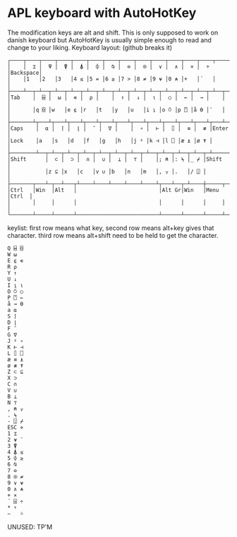 # APL keyboard with AutoHotKey
 The modification keys are alt and shift. This is only supposed to work on danish keyboard but AutoHotKey is usually simple enough to read and change to your liking.
Keyboard layout: (github breaks it)
```
┌────┬────┬────┬────┬────┬────┬────┬────┬────┬────┬────┬────┬────┬─────────┐
│    │  ⌶ │  ⍫ │  ⍒ │  ⍋ │  ⌽ │  ⍉ │  ⊖ │  ⍟ │  ∨ │  ∧ │  × │  ÷ │Backspace│
│    │1   │2   │3   │4 ≤ │5 = │6 ≥ │7 > │8 ≠ │9 ⍱ │0 ⍲ │+   │´   │         │
├────┴──┬─┴──┬─┴──┬─┴──┬─┴──┬─┴──┬─┴──┬─┴──┬─┴──┬─┴──┬─┴──┬─┴──┬─┴──┬──────┤
│Tab    │  ⌸ │  ⍵ │  ∊ │  ⍴ │    │  ↑ │  ↓ │  ⍳ │  ○ │  ← │  → │    │      │
│       │q ⌺ │w   │e ⍷ │r   │t   │y   │u   │i ⍸ │o ⍥ │p ⍞ │å ⍬ │¨   │      │
├───────┴┬───┴┬───┴┬───┴┬───┴┬───┴┬───┴┬───┴┬───┴┬───┴┬───┴┬───┴┬───┴──────┤
│Caps    │  ⍺ │  ⌈ │  ⌊ │  ¯ │  ∇ │    │  ∘ │  ⊢ │  ⌷ │  ≡ │  ≢ │Enter     │
│Lock    │a   │s   │d   │f   │g   │h   │j ⍤ │k ⊣ │l ⎕ │æ ⍎ │ø ⍕ │          │
├────────┴──┬─┴──┬─┴──┬─┴──┬─┴──┬─┴──┬─┴──┬─┴──┬─┴──┬─┴──┬─┴──┬─┴──────────┤
│Shift      │  ⊂ │  ⊃ │  ∩ │  ∪ │  ⊥ │  ⊤ │    │; ⍝ │: ⍀ │_ ⌿ │Shift       │
│           │z ⊆ │x   │c   │v ∪ │b   │n   │m   │, ⍪ │.   │/ ⍠ │            │
├───────┬───┴─┬──┴───┬┴────┴────┴────┴────┴────┴┬───┴──┬─┴────┼─────┬──────┤
│Ctrl   │Win  │Alt   │                          │Alt Gr│Win   │Menu │Ctrl  │
│       │     │      │                          │      │      │     │      │
└───────┴─────┴──────┴──────────────────────────┴──────┴──────┴─────┴──────┘
```

keylist:
first row means what key, second row means alt+key gives that character. third row means alt+shift need to be held to get the character.

```
Q ⌸ ⌺
W ⍵
E ⍷ ∊ 
R ⍴
Y ↑
U ↓
I ⍸ ⍳
O ⍥ ○
P ⍞ ←
å → ⍬
a ⍺ 
S ⌈
D ⌊
F ¯
G ∇
J ⍤ ∘
K ⊢ ⊣
L ⌷ ⎕
æ ≡ ⍎ 
ø ≢ ⍕
Z ⊂ ⊆
X ⊃
C ∩
V ∪
B ⊥
N ⊤
, ⍝ ⍪
. ⍀
- ⍠ ⌿
ESC ⋄ 
1 ⌶
2 ⍱ ¨
3 ⍒
4 ⍋ ≤
5 ⌽ ≥
6 ⍉ 
7 ⊖
8 ⍟ ≠
9 ∨ ⍱
0 ∧ ⍲
+ ×
´ ⌹ ÷
* ⍣
~   ⍨
```
UNUSED:
TP'M
